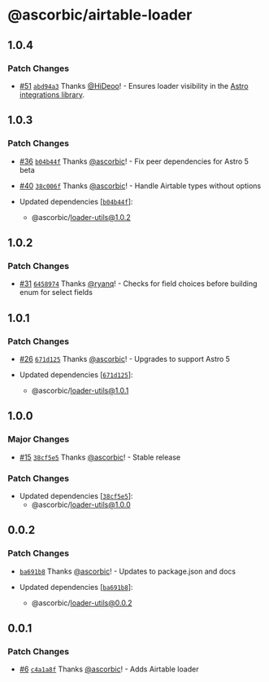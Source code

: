 # @ascorbic/airtable-loader

## 1.0.4

### Patch Changes

- [#51](https://github.com/ascorbic/astro-loaders/pull/51) [`abd94a3`](https://github.com/ascorbic/astro-loaders/commit/abd94a3d6425f460d06f4a8bbd2fcf72a5ab0f19) Thanks [@HiDeoo](https://github.com/HiDeoo)! - Ensures loader visibility in the [Astro integrations library](https://astro.build/integrations/?search=&categories%5B%5D=loaders).

## 1.0.3

### Patch Changes

- [#36](https://github.com/ascorbic/astro-loaders/pull/36) [`b04b44f`](https://github.com/ascorbic/astro-loaders/commit/b04b44f1a8a1fa84c1f14e7f6b2e1d535b55a4ab) Thanks [@ascorbic](https://github.com/ascorbic)! - Fix peer dependencies for Astro 5 beta

- [#40](https://github.com/ascorbic/astro-loaders/pull/40) [`38c006f`](https://github.com/ascorbic/astro-loaders/commit/38c006f1328219d1d0b201b1a729295258705761) Thanks [@ascorbic](https://github.com/ascorbic)! - Handle Airtable types without options

- Updated dependencies [[`b04b44f`](https://github.com/ascorbic/astro-loaders/commit/b04b44f1a8a1fa84c1f14e7f6b2e1d535b55a4ab)]:
  - @ascorbic/loader-utils@1.0.2

## 1.0.2

### Patch Changes

- [#31](https://github.com/ascorbic/astro-loaders/pull/31) [`6458974`](https://github.com/ascorbic/astro-loaders/commit/6458974a0efb40ab8caaf0f2b9b210e054c2c64c) Thanks [@ryanq](https://github.com/ryanq)! - Checks for field choices before building enum for select fields

## 1.0.1

### Patch Changes

- [#26](https://github.com/ascorbic/astro-loaders/pull/26) [`671d125`](https://github.com/ascorbic/astro-loaders/commit/671d1255c7075cfd4aff3dae2caf7b274591d2b8) Thanks [@ascorbic](https://github.com/ascorbic)! - Upgrades to support Astro 5

- Updated dependencies [[`671d125`](https://github.com/ascorbic/astro-loaders/commit/671d1255c7075cfd4aff3dae2caf7b274591d2b8)]:
  - @ascorbic/loader-utils@1.0.1

## 1.0.0

### Major Changes

- [#15](https://github.com/ascorbic/astro-loaders/pull/15) [`38cf5e5`](https://github.com/ascorbic/astro-loaders/commit/38cf5e5e16b0c71af89f6ed6a3d15da1373a5c00) Thanks [@ascorbic](https://github.com/ascorbic)! - Stable release

### Patch Changes

- Updated dependencies [[`38cf5e5`](https://github.com/ascorbic/astro-loaders/commit/38cf5e5e16b0c71af89f6ed6a3d15da1373a5c00)]:
  - @ascorbic/loader-utils@1.0.0

## 0.0.2

### Patch Changes

- [`ba691b8`](https://github.com/ascorbic/astro-loaders/commit/ba691b8b73aa584b6f27bffe1b7aa6bf9a821d4c) Thanks [@ascorbic](https://github.com/ascorbic)! - Updates to package.json and docs

- Updated dependencies [[`ba691b8`](https://github.com/ascorbic/astro-loaders/commit/ba691b8b73aa584b6f27bffe1b7aa6bf9a821d4c)]:
  - @ascorbic/loader-utils@0.0.2

## 0.0.1

### Patch Changes

- [#6](https://github.com/ascorbic/astro-loaders/pull/6) [`c4a1a8f`](https://github.com/ascorbic/astro-loaders/commit/c4a1a8f0b884269a6a0a0510b2c9305fe474f5a8) Thanks [@ascorbic](https://github.com/ascorbic)! - Adds Airtable loader
